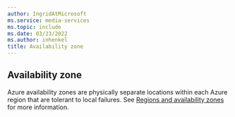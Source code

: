 ```yaml
---
author: IngridAtMicrosoft
ms.service: media-services
ms.topic: include
ms.date: 03/23/2022
ms.author: inhenkel
title: Availability zone
---
```


## Availability zone

Azure availability zones are physically separate locations within each Azure region that are tolerant to local failures. See [Regions and availability zones](https://docs.microsoft.com/en-us/azure/availability-zones/az-overview) for more information.
